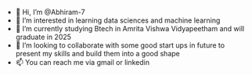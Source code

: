 - 👋 Hi, I’m @Abhiram-7
- 👀 I’m interested in learning data sciences and machine learning
- 🌱 I’m currently studying Btech in Amrita Vishwa Vidyapeetham and will graduate in 2025
- 💞️ I’m looking to collaborate with some good start ups in future to present my skills and build them into a good shape
- 📫 You can reach me via gmail or linkedin

<!---
Abhiram-7/Abhiram-7 is a ✨ special ✨ repository because its `README.md` (this file) appears on your GitHub profile.
You can click the Preview link to take a look at your changes.
--->
